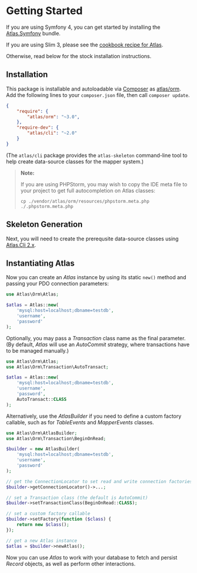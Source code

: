 # Getting Started

If you are using Symfony 4, you can get started by installing the [Atlas.Symfony](https://github.com/atlasphp/Atlas.Symfony) bundle.

If you are using Slim 3, please see the [cookbook recipe for Atlas](https://www.slimframework.com/docs/v3/cookbook/database-atlas.html).

Otherwise, read below for the stock installation instructions.

## Installation

This package is installable and autoloadable via [Composer](https://getcomposer.org/)
as [atlas/orm](https://packagist.org/packages/atlas/orm). Add the following lines
to your `composer.json` file, then call `composer update`.

```json
{
    "require": {
        "atlas/orm": "~3.0",
    },
    "require-dev": {
        "atlas/cli": "~2.0"
    }
}
```

(The `atlas/cli` package provides the `atlas-skeleton` command-line tool to
help create data-source classes for the mapper system.)

> **Note:**
>
> If you are using PHPStorm, you may wish to copy the IDE meta file to your
> project to get full autocompletion on Atlas classes:
>
> ```
> cp ./vendor/atlas/orm/resources/phpstorm.meta.php ./.phpstorm.meta.php
> ```

## Skeleton Generation

Next, you will need to create the prerequsite data-source classes using
[Atlas.Cli 2.x](/cassini/skeleton/usage.html).

## Instantiating Atlas

Now you can create an _Atlas_ instance by using its static `new()` method and
passing your PDO connection parameters:

```php
use Atlas\Orm\Atlas;

$atlas = Atlas::new(
    'mysql:host=localhost;dbname=testdb',
    'username',
    'password'
);
```

Optionally, you may pass a _Transaction_ class name as the final parameter.
(By default, _Atlas_ will use an _AutoCommit_ strategy, where transactions have
to be managed manually.)

```php
use Atlas\Orm\Atlas;
use Atlas\Orm\Transaction\AutoTransact;

$atlas = Atlas::new(
    'mysql:host=localhost;dbname=testdb',
    'username',
    'password',
    AutoTransact::CLASS
);
```

Alternatively, use the _AtlasBuilder_ if you need to define a custom factory
callable, such as for _TableEvents_ and _MapperEvents_ classes.

```php
use Atlas\Orm\AtlasBuilder;
use Atlas\Orm\Transaction\BeginOnRead;

$builder = new AtlasBuilder(
    'mysql:host=localhost;dbname=testdb',
    'username',
    'password'
);

// get the ConnectionLocator to set read and write connection factories
$builder->getConnectionLocator()->...;

// set a Transaction class (the default is AutoCommit)
$builder->setTransactionClass(BeginOnRead::CLASS);

// set a custom factory callable
$builder->setFactory(function ($class) {
    return new $class();
});

// get a new Atlas instance
$atlas = $builder->newAtlas();
```

Now you can use _Atlas_ to work with your database to fetch and persist _Record_
objects, as well as perform other interactions.
